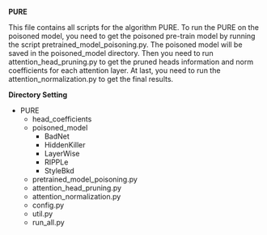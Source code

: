 **PURE**

This file contains all scripts for the algorithm PURE. To run the PURE on the poisoned model, you need to get the poisoned pre-train model by running the script
pretrained_model_poisoning.py. The poisoned model will be saved in the poisoned_model directory. Then you need to run attention_head_pruning.py to get the pruned
heads information and norm coefficients for each attention layer. At last, you need to run the attention_normalization.py to get the final results.

**Directory Setting**
  - PURE
    - head_coefficients
    - poisoned_model
      - BadNet
      - HiddenKiller
      - LayerWise
      - RIPPLe
      - StyleBkd
    - pretrained_model_poisoning.py
    - attention_head_pruning.py
    - attention_normalization.py
    - config.py
    - util.py
    - run_all.py
